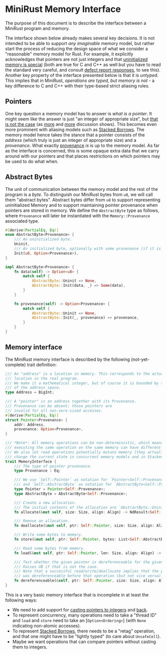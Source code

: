 # MiniRust Memory Interface

The purpose of this document is to describe the interface between a MiniRust program and memory.

The interface shown below already makes several key decisions.
It is not intended to be able to support *any imaginable* memory model, but rather start the process of reducing the design space of what we consider a "reasonable" memory model for Rust.
For example, it explicitly acknowledges that pointers are not just integers and that [uninitialized memory is special][uninit] (both are true for C and C++ as well but you have to read the standard very careful, and consult [defect report responses](http://www.open-std.org/jtc1/sc22/wg14/www/docs/dr_260.htm), to see this).
Another key property of the interface presented below is that it is *untyped*.
This implies that in MiniRust, *operations are typed, but memory is not* - a key difference to C and C++ with their type-based strict aliasing rules.

[uninit]: https://www.ralfj.de/blog/2019/07/14/uninit.html

## Pointers

One key question a memory model has to answer is *what is a pointer*.
It might seem like the answer is just "an integer of appropriate size", but [that is not the case][pointers-complicated] (as [more][pointers-complicated-2] and [more][pointers-complicated-3] discussion shows).
This becomes even more prominent with aliasing models such as [Stacked Borrows].
The memory model hence takes the stance that a pointer consists of the *address* (which truly is just an integer of appropriate size) and a *provenance*.
What exactly [provenance] *is* is up to the memory model.
As far as the interface is concerned, this is some opaque extra data that we carry around with our pointers and that places restrictions on which pointers may be used to do what when.

[pointers-complicated]: https://www.ralfj.de/blog/2018/07/24/pointers-and-bytes.html
[pointers-complicated-2]: https://www.ralfj.de/blog/2020/12/14/provenance.html
[pointers-complicated-3]: https://www.ralfj.de/blog/2022/04/11/provenance-exposed.html
[provenance]: https://github.com/rust-lang/unsafe-code-guidelines/blob/master/reference/src/glossary.md#pointer-provenance
[Stacked Borrows]: https://github.com/rust-lang/unsafe-code-guidelines/blob/master/wip/stacked-borrows.md

## Abstract Bytes

The unit of communication between the memory model and the rest of the program is a *byte*.
To distinguish our MiniRust bytes from `u8`, we will call them "abstract bytes".
Abstract bytes differ from `u8` to support representing uninitialized Memory and to support maintaining pointer provenance when pointers are stored in memory.
We define the `AbstractByte` type as follows, where `Provenance` will later be instantiated with the `Memory::Provenance` associated type.

```rust
#[derive(PartialEq, Eq)]
enum AbstractByte<Provenance> {
    /// An uninitialized byte.
    Uninit,
    /// An initialized byte, optionally with some provenance (if it is encoding a pointer).
    Init(u8, Option<Provenance>),
}

impl AbstractByte<Provenance> {
    fn data(self) -> Option<u8> {
        match self {
            AbstractByte::Uninit => None,
            AbstractByte::Init(data, _) => Some(data),
        }
    }

    fn provenance(self) -> Option<Provenance> {
        match self {
            AbstractByte::Uninit => None,
            AbstractByte::Init(_, provenance) => provenance,
        }
    }
}
```

## Memory interface

The MiniRust memory interface is described by the following (not-yet-complete) trait definition:

```rust
/// An "address" is a location in memory. This corresponds to the actual
/// location in the real program.
/// We make it a mathematical integer, but of course it is bounded by the size
/// of the address space.
type Address = BigInt;

/// A "pointer" is an address together with its Provenance.
/// Provenance can be absent; those pointers are
/// invalid for all non-zero-sized accesses.
#[derive(PartialEq, Eq)]
struct Pointer<Provenance> {
    addr: Address,
    provenance: Option<Provenance>,
}

/// *Note*: All memory operations can be non-deterministic, which means that
/// executing the same operation on the same memory can have different results.
/// We also let read operations potentially mutate memory (they actually can
/// change the current state in concurrent memory models and in Stacked Borrows).
trait MemoryInterface {
    /// The type of pointer provenance.
    type Provenance : Eq;

    /// We use `Self::Pointer` as notation for `Pointer<Self::Provenance>`,
    /// and `Self::AbstractByte` as notation for `AbstractByte<Self::Provenance>`.
    type Pointer = Pointer<Self::Provenance>;
    type AbstractByte = AbstractByte<Self::Provenance>;

    /// Create a new allocation.
    /// The initial contents of the allocation are `AbstractByte::Uninit`.
    fn allocate(&mut self, size: Size, align: Align) -> NdResult<Self::Pointer>;

    /// Remove an allocation.
    fn deallocate(&mut self, ptr: Self::Pointer, size: Size, align: Align) -> Result;

    /// Write some bytes to memory.
    fn store(&mut self, ptr: Self::Pointer, bytes: List<Self::AbstractByte>, align: Align) -> Result;

    /// Read some bytes from memory.
    fn load(&mut self, ptr: Self::Pointer, len: Size, align: Align) -> Result<List<Self::AbstractByte>>;

    /// Test whether the given pointer is dereferenceable for the given size and alignment.
    /// Raises UB if that is not the case.
    /// Note that a successful read/write/deallocate implies that the pointer
    /// was dereferenceable before that operation (but not vice versa).
    fn dereferenceable(&self, ptr: Self::Pointer, size: Size, align: Align) -> Result;
}
```

This is a very basic memory interface that is incomplete in at least the following ways:

* We need to add support for [casting pointers to integers](https://doc.rust-lang.org/nightly/std/primitive.pointer.html#method.expose_addr) and [back](https://doc.rust-lang.org/nightly/std/ptr/fn.from_exposed_addr.html).
* To represent concurrency, many operations need to take a "thread ID" and `load` and `store` need to take an [`Option<Ordering>`] (with `None` indicating non-atomic accesses).
* To represent [Stacked Borrows], there needs to be a "retag" operation, and that one might have to be "lightly typed" (to care about `UnsafeCell`).
* Maybe we want operations that can compare pointers without casting them to integers.

[`Ordering`]: https://doc.rust-lang.org/nightly/core/sync/atomic/enum.Ordering.html
